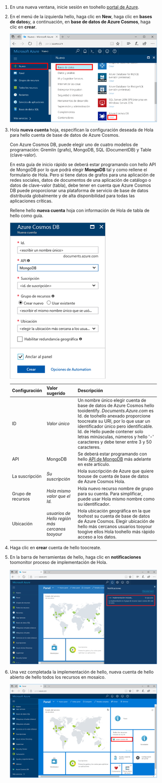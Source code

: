 1. En una nueva ventana, inicie sesión en toohello [portal de Azure](https://portal.azure.com/).
2. En el menú de la izquierda hello, haga clic en **New**, haga clic en **bases de datos**y, a continuación, en **base de datos de Azure Cosmos**, haga clic en **crear**.
   
   ![Captura de pantalla de portal de Azure, resaltado más servicios y base de datos de Azure Cosmos Hola](./media/cosmos-db-create-dbaccount-mongodb/create-nosql-db-databases-json-tutorial-1.png)

3. Hola **nueva cuenta** hoja, especifican la configuración deseada de Hola para hello cuenta de base de datos de Azure Cosmos. 

    Con Azure Cosmos DB, puede elegir uno de cuatro modelos de programación: Gremlin (grafo), MongoDB, SQL (DocumentDB) y Table (clave-valor). 
       
    En esta guía de inicio rápido se deberá estar programando con hello API de MongoDB por lo que podrá elegir **MongoDB** tal y como rellene el formulario de Hola. Pero si tiene datos de grafos para una aplicación de redes sociales, datos de documentos de una aplicación de catálogo o datos de clave-valor (tabla), debe tener en cuenta que Azure Cosmos DB puede proporcionar una plataforma de servicio de base de datos distribuida globalmente y de alta disponibilidad para todas las aplicaciones críticas.

    Rellene hello **nueva cuenta** hoja con información de Hola de tabla de hello como guía.
 
    ![Captura de pantalla de hoja de la nueva base de datos de Azure Cosmos de Hola](./media/cosmos-db-create-dbaccount-mongodb/create-nosql-db-databases-json-tutorial-2.png)
   
    Configuración|Valor sugerido|Descripción
    ---|---|---
    ID|*Valor único*|Un nombre único elegir cuenta de base de datos de Azure Cosmos hello tooidentify. *Documents.Azure.com* es Id. de toohello anexado proporcione toocreate su URI, por lo que usar un identificador único pero identificable. Id. de Hello puede contener solo letras minúsculas, números y hello '-' caracteres y debe tener entre 3 y 50 caracteres.
    API|MongoDB|Se deberá estar programando con hello [API de MongoDB](../articles/documentdb/documentdb-protocol-mongodb.md) más adelante en este artículo.|
    La suscripción|*Su suscripción*|Hola suscripción de Azure que quiere toouse de cuenta de base de datos de Azure Cosmos Hola. 
    Grupo de recursos|*Hola mismo valor que el Id.*|Hola nuevo recurso nombre de grupo para su cuenta. Para simplificar, puede usar Hola mismo nombre como su identificador. 
    Ubicación|*usuarios de Hello región más cercanos tooyour*|Hola ubicación geográfica en la que toohost su cuenta de base de datos de Azure Cosmos. Elegir ubicación de hello más cercanos usuarios tooyour toogive ellos Hola toohello más rápido acceso a los datos.

4. Haga clic en **crear** cuenta de hello toocreate.
5. En la barra de herramientas de hello, haga clic en **notificaciones** toomonitor proceso de implementación de Hola.

    ![Notificación Implementación iniciada](./media/cosmos-db-create-dbaccount-mongodb/azure-documentdb-nosql-notification.png)

6.  Una vez completada la implementación de hello, nueva cuenta de hello abierto de hello todos los recursos en mosaico. 

    ![Cuenta de DocumentDB en hello que todos los recursos en mosaico](./media/cosmos-db-create-dbaccount-mongodb/azure-documentdb-all-resources.png)
